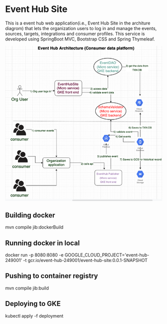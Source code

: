 # Event Hub Site
This is a event hub web application(i.e., Event Hub Site in the architure diagrom) that lets the organization users to log in and manage the events, sources, targets, integrations and consumer profiles. This service is developed using SpringBoot MVC, Bootstrap CSS and Spring Thymeleaf.

![alt text](Architecture.png)
## Building docker
 mvn compile jib:dockerBuild

## Running docker in local
docker run -p 8080:8080 -e GOOGLE_CLOUD_PROJECT='event-hub-249001' -t gcr.io/event-hub-249001/event-hub-site:0.0.1-SNAPSHOT

## Pushing to container registry
mvn compile jib:build

## Deploying to GKE
kubectl apply -f deployment
